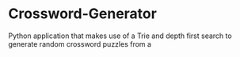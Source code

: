 # Crossword-Generator
Python application that makes use of a Trie and depth first search to generate random crossword puzzles from a 
